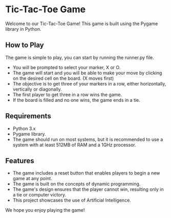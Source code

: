 # Tic-Tac-Toe Game

Welcome to our Tic-Tac-Toe Game! This game is built using the Pygame library in Python.

## How to Play

The game is simple to play, you can start by running the runner.py file.

* You will be prompted to select your marker, X or O.
* The game will start and you will be able to make your move by clicking on the desired cell on the board. (X moves first)
* The objective is to get three of your markers in a row, either horizontally, vertically or diagonally.
* The first player to get three in a row wins the game.
* If the board is filled and no one wins, the game ends in a tie.

## Requirements

* Python 3.x
* Pygame library.
* The game should run on most systems, but it is recommended to use a system with at least 512MB of RAM and a 1GHz processor.

## Features

* The game includes a reset button that enables players to begin a new game at any point.
* The game is built on the concepts of dynamic programming.
* The game's design ensures that the player cannot win, resulting only in a tie or computer victory.
* This project showcases the use of Artificial Intelligence.

We hope you enjoy playing the game!